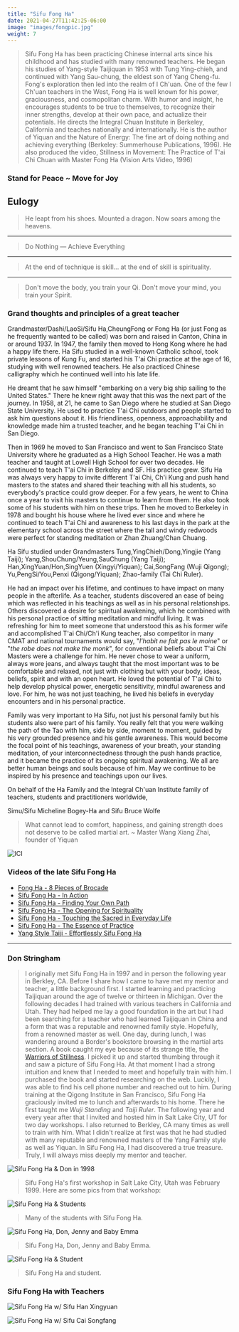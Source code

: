 ```yaml
---
title: "Sifu Fong Ha"
date: 2021-04-27T11:42:25-06:00
image: "images/fongpic.jpg"
weight: 7
---
```


> Sifu Fong Ha has been practicing Chinese internal arts since his childhood and has studied with many renowned teachers. He began his studies of Yang-style Taijiquan in 1953 with Tung Ying-chieh, and continued with Yang Sau-chung, the eldest son of Yang Cheng-fu. Fong's exploration then led into the realm of I Ch'uan. One of the few I Ch'uan teachers in the West, Fong Ha is well known for his power, graciousness, and cosmopolitan charm. With humor and insight, he encourages students to be true to themselves, to recognize their inner strengths, develop at their own pace, and actualize their potentials. He directs the Integral Chuan Institute in Berkeley, California and teaches nationally and internationally. He is the author of Yiquan and the Nature of Energy: The fine art of doing nothing and achieving everything (Berkeley: Summerhouse Publications, 1996). He also produced the video, Stillness in Movement: The Practice of T'ai Chi Chuan with Master Fong Ha (Vision Arts Video, 1996)

### Stand for Peace ~ Move for Joy

## Eulogy

> He leapt from his shoes.
> Mounted a dragon.
> Now soars among the heavens.
---
> Do Nothing — Achieve Everything
---
> At the end of technique is skill... at the end of skill is spirituality.
---
> Don't move the body, you train your Qi.
> Don't move your mind, you train your Spirit.

### Grand thoughts and principles of a great teacher

Grandmaster/Dashi/LaoSi/Sifu Ha,CheungFong or Fong Ha (or just Fong as he frequently wanted to be called) was born and raised in Canton, China in or around 1937. In 1947, the family then moved to Hong Kong where he had a happy life there. Ha Sifu studied in a well-known Catholic school, took private lessons of Kung Fu, and started his T'ai Chi practice at the age of 16, studying with well renowned teachers. He also practiced Chinese calligraphy which he continued well into his late life.

He dreamt that he saw himself "embarking on a very big ship sailing to the United States." There he knew right away that this was the next part of the journey. In 1958, at 21, he came to San Diego where he studied at San Diego State University. He used to practice T'ai Chi outdoors and people started to ask him questions about it. His friendliness, openness, approachability and knowledge made him a trusted teacher, and he began teaching T'ai Chi in San Diego.

Then in 1969 he moved to San Francisco and went to San Francisco State University where he graduated as a High School Teacher. He was a math teacher and taught at Lowell High School for over two decades. He continued to teach T'ai Chi in Berkeley and SF. His practice grew. Sifu Ha was always very happy to invite different T'ai Chi, Ch'i Kung and push hand masters to the states and shared their teaching with all his students, so everybody's practice could grow deeper. For a few years, he went to China once a year to visit his masters to continue to learn from them. He also took some of his students with him on these trips. Then he moved to Berkeley in 1978 and bought his house where he lived ever since and where he continued to teach T'ai Chi and awareness to his last days in the park at the elementary school across the street where the tall and windy redwoods were perfect for standing meditation or Zhan Zhuang/Chan Chuang.

Ha Sifu studied under Grandmasters Tung,YingChieh/Dong,Yingjie (Yang Taiji); Yang,ShouChung/Yeung,SauChung (Yang Taiji); Han,XingYuan/Hon,SingYuen (Xingyi/Yiquan); Cai,SongFang (Wuji Qigong); Yu,PengSi/You,Penxi (Qigong/Yiquan); Zhao-family (Tai Chi Ruler).

He had an impact over his lifetime, and continues to have impact on many people in the afterlife. As a teacher, students discovered an ease of being which was reflected in his teachings as well as in his personal relationships. Others discovered a desire for spiritual awakening, which he combined with his personal practice of sitting meditation and mindful living. It was refreshing for him to meet someone that understood this as his former wife and accomplished T'ai Chi/Ch'i Kung teacher, also competitor in many CMAT and national tournaments would say, "_l'habit ne fait pas le moine_" or "_the robe does not make the monk_", for conventional beliefs about T'ai Chi Masters were a challenge for him. He never chose to wear a uniform, always wore jeans, and always taught that the most important was to be comfortable and relaxed, not just with clothing but with your body, ideas, beliefs, spirit and with an open heart. He loved the potential of T'ai Chi to help develop physical power, energetic sensitivity, mindful awareness and love. For him, he was not just teaching, he lived his beliefs in everyday encounters and in his personal practice.

Family was very important to Ha Sifu, not just his personal family but his students also were part of his family. You really felt that you were walking the path of the Tao with him, side by side, moment to moment, guided by his very grounded presence and his gentle awareness. This would become the focal point of his teachings, awareness of your breath, your standing meditation, of your interconnectedness through the push hands practice, and it became the practice of its ongoing spiritual awakening. We all are better human beings and souls because of him. May we continue to be inspired by his presence and teachings upon our lives.

On behalf of the Ha Family and the Integral Ch'uan Institute family of teachers, students and practitioners worldwide,

Simu/Sifu Micheline Bogey-Ha and Sifu Bruce Wolfe

> What cannot lead to comfort, happiness, and gaining strength does not deserve to be called martial art. ~ Master Wang Xiang Zhai, founder of Yiquan

![ICI](https://www.fongha.com/wp-content/uploads/2015/06/Fong-Ha-Logo.png)

### Videos of the late Sifu Fong Ha

- [Fong Ha - 8 Pieces of Brocade](https://youtu.be/mFCiwzMCJc4)
- [Sifu Fong Ha - In Action](https://youtu.be/bK8U5YIuwUA)
- [Sifu Fong Ha - Finding Your Own Path](https://youtu.be/_RCDenZi8LE)
- [Sifu Fong Ha - The Opening for Spirituality](https://youtu.be/Bef9eIswOeg)
- [Sifu Fong Ha - Touching the Sacred in Everyday Life](https://youtu.be/QuIsWOh8tUw)
- [Sifu Fong Ha - The Essence of Practice](https://youtu.be/jegh3MrsqxM)
- [Yang Style Taiji - Effortlessly Sifu Fong Ha](https://youtu.be/5Au8oaDw72o)

---

### Don Stringham

> I originally met Sifu Fong Ha in 1997 and in person the following year in Berkley, CA. Before I share how I came to have met my mentor and teacher, a little background first. I started learning and practicing Taijiquan around the age of twelve or thirteen in Michigan. Over the following decades I had trained with various teachers in California and Utah. They had helped me lay a good foundation in the art but I had been searching for a teacher who had learned Taijiquan in China and a form that was a reputable and renowned family style. Hopefully, from a renowned master as well. One day, during lunch, I was wandering around a Border's bookstore browsing in the martial arts section. A book caught my eye because of its strange title, the [Warriors of Stillness](https://www.amazon.com/Warriors-Stillness-Meditative-Traditions-Chinese/dp/B009BJ9FP2/ref=sr_1_8?crid=3GXUSGE7O5NMJ&keywords=jan+diepersloot&qid=1639503539&sprefix=jan+die%2Caps%2C181&sr=8-8). I picked it up and started thumbing through it and saw a picture of Sifu Fong Ha. At that moment I had a strong intuition and knew that I needed to meet and hopefully train with him. I purchased the book and started researching on the web.  Luckily, I was able to find his cell phone number and reached out to him. During training at the Qigong Institute in San Francisco, Sifu Fong Ha graciously invited me to lunch and afterwards to his home. There he first taught me _Wuji Standing_ and _Taiji Ruler_. The following year and every year after that I invited and hosted him in Salt Lake City, UT for two day workshops. I also returned to Berkley, CA many times as well to train with him. What I didn't realize at first was that he had studied with many reputable and renowned masters of the Yang Family style as well as Yiquan.  In Sifu Fong Ha, I had discovered a true treasure. Truly, I will always miss deeply my mentor and teacher.

![Sifu Fong Ha & Don in 1998](images/fong-don.jpg)

> Sifu Fong Ha's first workshop in Salt Lake City, Utah was February 1999.  Here are some pics from that workshop:

![Sifu Fong Ha & Students](images/FongHa_First_Utah_Workshop_1999.jpg)

> Many of the students with Sifu Fong Ha.

![Sifu Fong Ha, Don, Jenny and Baby Emma](images/Fong_Don_Jenny_Emma_1999.jpg)

> Sifu Fong Ha, Don, Jenny and Baby Emma.

![Sifu Fong Ha & Student](images/FongHa_Student_1999.jpg)

> Sifu Fong Ha and student.

### Sifu Fong Ha with Teachers

![Sifu Fong Ha w/ Sifu Han Xingyuan](images/fongha_hansinyuan.jpeg)

![Sifu Fong Ha w/ Sifu Cai Songfang](images/fongha_caisongfang.jpeg)
